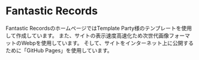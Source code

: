 # Fantastic Records
Fantastic RecordsのホームページではTemplate Party様のテンプレートを使用して作成しています。
また、サイトの表示速度高速化ため次世代画像フォーマットのWebpを使用しています。
そして、サイトをインターネット上に公開するために「GitHub Pages」を使用しています。
